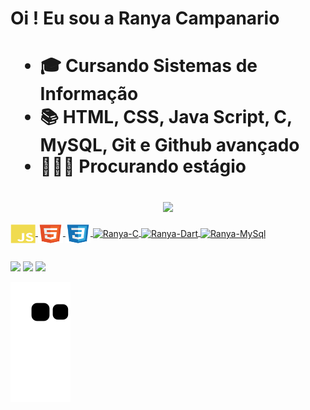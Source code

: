 <h1> Oi ! Eu sou a Ranya Campanario <h1>

-  🎓 Cursando Sistemas de Informação
-  📚 HTML, CSS, Java Script, C, MySQL, Git e Github avançado
-  👩🏽‍💻 Procurando estágio
#
<div align="center">
  <a href="https://github.com/ranyacmp">
  <img height="170em" src="https://github-readme-stats.vercel.app/api/top-langs/?username=ranyacmp&layout=compact&langs_count=7&theme=dark"/>
</div>
<div style="display: inline_block"><br>
  <img align="center" alt="Ranya-Js" height="30" width="40" src="https://raw.githubusercontent.com/devicons/devicon/master/icons/javascript/javascript-plain.svg">
  <img align="center" alt="Ranya-HTML" height="30" width="40" src="https://raw.githubusercontent.com/devicons/devicon/master/icons/html5/html5-original.svg">
  <img align="center" alt="Rafa-CSS" height="30" width="40" src="https://raw.githubusercontent.com/devicons/devicon/master/icons/css3/css3-original.svg">
  <img align="center" alt="Ranya-C" height="30" width="40" src="https://cdn.jsdelivr.net/gh/devicons/devicon/icons/c/c-original.svg">
  <img align="center" alt="Ranya-Dart" height="30" width="40" src="https://cdn.jsdelivr.net/gh/devicons/devicon/icons/dart/dart-original.svg">
  <img align="center" alt="Ranya-MySql" height="30" width="40" src="https://cdn.jsdelivr.net/gh/devicons/devicon/icons/mysql/mysql-original.svg">
</div>


##

<div> 

<a href="mailto:ranyacmp2018@gmail.com" target="_blank"><img src="https://img.shields.io/badge/Gmail-D14836?style=for-the-badge&logo=gmail&logoColor=white" target="_blank"></a>
<a href="https://www.linkedin.com/in/ranya-campanario" target="_blank"><img src="https://img.shields.io/badge/-LinkedIn-%230077B5?style=for-the-badge&logo=linkedin&logoColor=white" target="_blank"></a> 
<a href="https://instagram.com/ranyacmp" target="_blank"><img src="https://img.shields.io/badge/-Instagram-%23E4405F?style=for-the-badge&logo=instagram&logoColor=white" target="_blank"></a>

 
  ![Snake animation](https://github.com/rafaballerini/rafaballerini/blob/output/github-contribution-grid-snake.svg)
</div>
